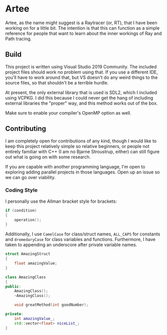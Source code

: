 # Artee

Artee, as the name might suggest is a Raytracer (or, RT), that I have been working on for a little bit. The intention is that this can function as a simple reference for people that want to learn about the inner workings of Ray and Path tracing.

## Build

This project is written using Visual Studio 2019 Community. The included project files should work no problem using that. If you use a different IDE, you'll have to work around that, but VS doesn't do any weird things to the source files, so that shouldn't be a terrible hurdle.

At present, the only external library that is used is SDL2, which I included using VCPKG. I did this because I could never get the hang of including external libraries the "proper" way, and this method works out of the box.

Make sure to enable your compiler's OpenMP option as well.

## Contributing

I am completely open for contributions of any kind, though I would like to keep this project relatively simple so relative beginners, or people not entirely familiar with C++ (I am no Bjarne Stroustrup, either) can still figure out what is going on with some research.

If you are capable with another programming language, I'm open to exploring adding parallel projects in those languages. Open up an issue so we can go over viability.

### Coding Style

I personally use the Allman bracket style for brackets:

```c++
if (condition)
{
    operation();
}
```

Additionally, I use `CamelCase` for class/struct names, `ALL_CAPS` for constants and `dromedaryCase` for class variables and functions. Furthermore, I have taken to appending an underscore after private variable names.

```c++
struct AmazingStruct
{
    float amazingValue;
}

class AmazingClass
{
public:
    AmazingClass();
    ~AmazingClass();

    void greatMethod(int goodNumber);

private:
    int amazingValue_;
    std::vector<float> niceList_;
}
```
